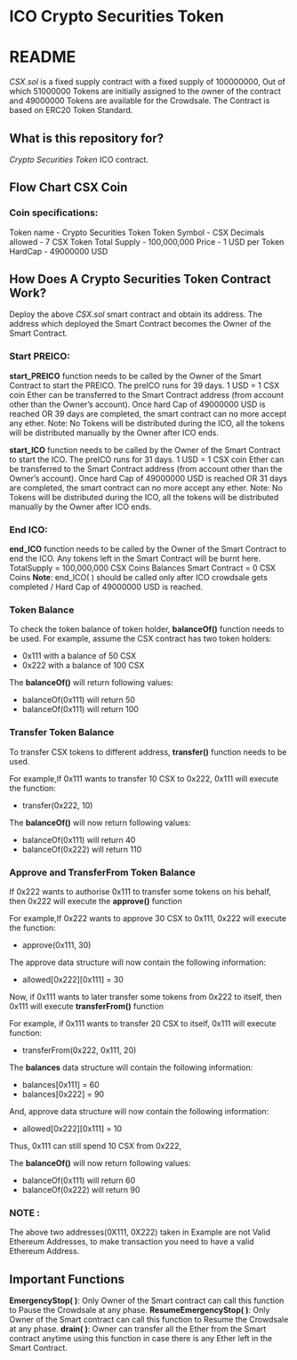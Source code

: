 # ICO Crypto Securities Token

# README

*CSX.sol* is a fixed supply contract with a fixed supply of 100000000, Out of which 51000000 Tokens are initially assigned to the owner of the contract and 49000000 Tokens are available for the Crowdsale.
The Contract is based on ERC20 Token Standard.

## What is this repository for?
*Crypto Securities Token* ICO contract.

## Flow Chart CSX Coin

### Coin specifications:

Token name - Crypto Securities Token
Token Symbol - CSX
Decimals allowed - 7
CSX Token Total Supply - 100,000,000
Price - 1 USD per Token
HardCap - 49000000 USD

## How Does A Crypto Securities Token Contract Work?

Deploy the above *CSX.sol* smart contract and obtain its address.
The address which deployed the Smart Contract becomes the Owner of the Smart Contract.

  
### Start PREICO:  
**start_PREICO** function needs to be called by the Owner of the Smart Contract to start the PREICO.
The preICO runs for 39 days.
1 USD = 1 CSX coin
Ether can be transferred to the Smart Contract address  (from account other than the Owner’s account).
Once hard Cap of 49000000 USD is reached OR 39 days are completed, the smart contract can no more accept any ether.
Note:  No Tokens will be distributed during the ICO, all the tokens will be distributed manually by the Owner after ICO ends.

**start_ICO** function needs to be called by the Owner of the Smart Contract to start the ICO.
The preICO runs for 31 days.
1 USD = 1 CSX coin
Ether can be transferred to the Smart Contract address  (from account other than the Owner’s account).
Once hard Cap of 49000000 USD is reached OR 31 days are completed, the smart contract can no more accept any ether.
Note:  No Tokens will be distributed during the ICO, all the tokens will be distributed manually by the Owner after ICO ends.

### End ICO: 
**end_ICO** function needs to be called by the Owner of the Smart Contract to end the ICO.
Any tokens left in the Smart Contract will be burnt here.
TotalSupply = 100,000,000  CSX Coins 
Balances Smart Contract = 0  CSX Coins 
**Note**:   end_ICO(  ) should be called only after  ICO crowdsale gets completed / Hard Cap of 49000000 USD is reached.

### Token Balance
To check the token balance of token holder, **balanceOf()** function needs to be used.
For example, assume the CSX contract has two token holders:
* 0x111 with a balance of 50 CSX
* 0x222 with a balance of 100 CSX

The **balanceOf()** will return following values:
* balanceOf(0x111) will return 50
* balanceOf(0x111) will return 100


### Transfer Token Balance
To transfer CSX tokens to different address, **transfer()** function needs to be used.

For example,If 0x111 wants to transfer 10 CSX to 0x222,
0x111 will execute the function:
* transfer(0x222, 10)

The **balanceOf()** will now return following values:
* balanceOf(0x111) will return 40
* balanceOf(0x222) will return 110

### Approve and TransferFrom Token Balance
If 0x222 wants to authorise 0x111 to transfer some tokens on his behalf, then 0x222 will  execute the **approve()** function

For example,If 0x222 wants to approve 30 CSX to 0x111,
0x222 will execute the function:
* approve(0x111, 30)

The approve data structure will now contain the following information:
* allowed[0x222][0x111] = 30
	
Now, if 0x111 wants to later transfer some tokens from 0x222 to itself, then 0x111 will execute **transferFrom()** function

For example, if 0x111 wants to transfer 20 CSX to itself,
0x111 will execute function:
* transferFrom(0x222, 0x111, 20)
 
The **balances** data structure will contain the following information:
* balances[0x111] = 60
* balances[0x222] = 90

And, approve data structure will now contain the following information:
* allowed[0x222][0x111] = 10

Thus, 0x111 can still spend 10 CSX from 0x222,

The **balanceOf()** will now return following values:
* balanceOf(0x111) will return 60
* balanceOf(0x222) will return 90

### NOTE : 
The above two addresses(0X111, 0X222) taken in Example are not Valid Ethereum Addresses, to make transaction you need to have a valid Ethereum Address.
     
## Important Functions
**EmergencyStop( )**: Only Owner of the Smart contract can call this function to Pause the Crowdsale at any phase.
**ResumeEmergencyStop( )**: Only Owner of the Smart contract can call this function to Resume the Crowdsale at any phase.
**drain( )**: Owner can transfer all the Ether from the Smart contract anytime using this function in case there is any Ether left in the Smart Contract.



